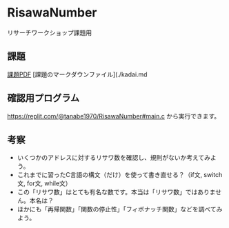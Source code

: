 # RisawaNumber
リサーチワークショップ課題用

## 課題
[課題PDF](./kadai.pdf)
[課題のマークダウンファイル](./kadai.md
## 確認用プログラム
https://replit.com/@tanabe1970/RisawaNumber#main.c
から実行できます。

## 考察
- いくつかのアドレスに対するリサワ数を確認し、規則がないか考えてみよう。
- これまでに習ったC言語の構文（だけ）を使って書き直せる？（if文, switch文, for文, while文）
- この「リサワ数」はとても有名な数です。本当は「リサワ数」ではありません。本名は？
- ほかにも「再帰関数」「関数の停止性」「フィボナッチ関数」などを調べてみよう。

